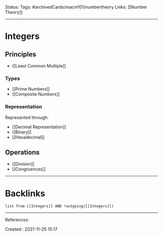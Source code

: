 Status: 
Tags: #archivedCards/macm101/numbertheory
Links: [[Number Theory]]
___
# Integers
## Principles
- [[Least Common Multiple]]
### Types
- [[Prime Numbers]]
- [[Composite Numbers]]
### Representation
Represented through:
- [[Decimal Representation]]
- [[Binary]]
- [[Hexadecimal]]
## Operations
- [[Division]]
- [[Congruences]]

___
# Backlinks
```dataview
list from [[Integers]] AND !outgoing([[Integers]])
```
___
References:

Created:: 2021-11-25 15:17

